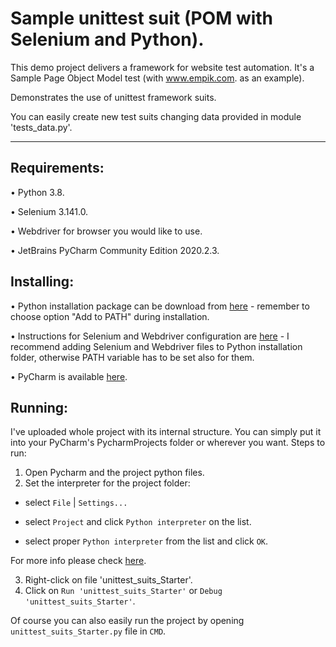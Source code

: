 # Sample unittest suit (POM with Selenium and Python).

This demo project delivers a framework for website test automation. It's a Sample Page Object Model test (with www.empik.com. as an example).

Demonstrates the use of unittest framework suits.

You can easily create new test suits changing data provided in module 'tests_data.py'.

---

## Requirements:
•	Python 3.8.

•	Selenium 3.141.0.

•	Webdriver for browser you would like to use.

•	JetBrains PyCharm Community Edition 2020.2.3.

## Installing:
•	Python installation package can be download from [here](https://www.python.org/downloads/) - remember to choose option "Add to PATH" during installation.

•	Instructions for Selenium and Webdriver configuration are [here](https://selenium-python.readthedocs.io/installation.html#downloading-python-bindings-for-selenium) - I recommend adding Selenium and Webdriver files to Python installation folder, otherwise PATH variable has to be set also for them.

•	PyCharm is available [here](https://www.jetbrains.com/pycharm/download/#section=windows).

## Running:
I've uploaded  whole project with its internal structure. You can simply put it into your PyCharm's PycharmProjects folder or wherever you want.
Steps to run:

1.	Open Pycharm and the project python files.
2.  Set the interpreter for the project folder:

  -  select ```File``` | ```Settings...```

  -  select ```Project``` and click ```Python interpreter``` on the list.

  -  select proper ```Python interpreter``` from the list and click ```OK```.

 For more info please check [here](https://www.jetbrains.com/help/pycharm/run-debug-configuration-python.html#1).

3.	Right-click on file 'unittest_suits_Starter'.
4.	Click on ```Run 'unittest_suits_Starter'``` or ```Debug 'unittest_suits_Starter'```.


Of course you can also easily run the project by opening ```unittest_suits_Starter.py``` file in ```CMD```.
